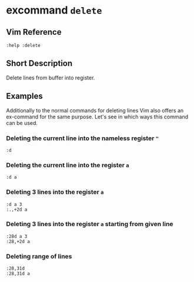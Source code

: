# excommand `delete`

## Vim Reference

    :help :delete

## Short Description

Delete lines from buffer into register.

## Examples

Additionally to the normal commands for deleting lines Vim also offers an ex-command for the same purpose. Let's see in
which ways this command can be used.

### Deleting the current line into the nameless register `"`

    :d

### Deleting the current line into the register `a`

    :d a

### Deleting 3 lines into the register `a`

    :d a 3
    :.,+2d a

### Deleting 3 lines into the register `a` starting from given line

    :28d a 3
    :28,+2d a

### Deleting range of lines

    :28,31d
    :28,31d a

